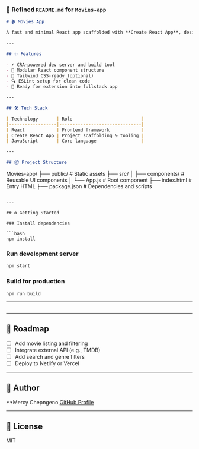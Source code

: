 

### 📝 Refined `README.md` for `Movies-app`

```markdown
# 🎬 Movies App

A fast and minimal React app scaffolded with **Create React App**, designed to explore and display movie content. This project serves as a foundation for building a movie discovery or streaming interface.

---

## ✨ Features

- ⚡️ CRA-powered dev server and build tool
- 🧩 Modular React component structure
- 🎨 Tailwind CSS-ready (optional)
- 🔍 ESLint setup for clean code
- 🚀 Ready for extension into fullstack app

---

## 🛠 Tech Stack

| Technology       | Role                          |
|------------------|-------------------------------|
| React            | Frontend framework            |
| Create React App | Project scaffolding & tooling |
| JavaScript       | Core language                 |

---

## 📦 Project Structure

```
Movies-app/
├── public/           # Static assets
├── src/
│   ├── components/   # Reusable UI components
│   └── App.js        # Root component
├── index.html        # Entry HTML
├── package.json      # Dependencies and scripts
```

---

## ⚙️ Getting Started

### Install dependencies

```bash
npm install
```

### Run development server

```bash
npm start
```

### Build for production

```bash
npm run build
```

---

## 

---

## 📌 Roadmap

- [ ] Add movie listing and filtering
- [ ] Integrate external API (e.g., TMDB)
- [ ] Add search and genre filters
- [ ] Deploy to Netlify or Vercel

---

## 👤 Author

**Mercy Chepngeno
[GitHub Profile](https://github.com/chep-collab)

---

## 📄 License

MIT


